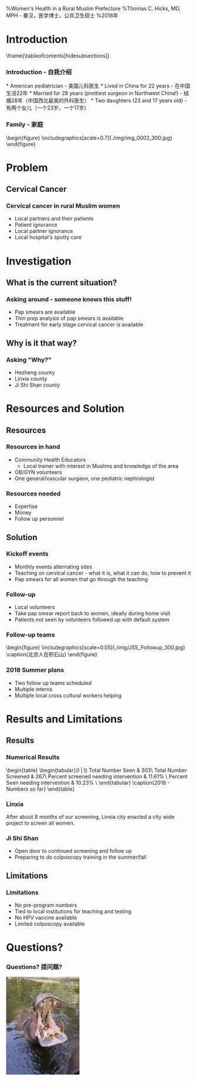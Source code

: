%Women's Health in a Rural Muslim Prefecture
%Thomas C. Hicks, MD, MPH - 秦汉，医学博士，公共卫生硕士
%2018年


# Introduction

\frame{\tableofcontents[hidesubsections]}

### Introduction - 自我介绍

<div class="notes"
Edit the introduction!
</div>
* American pediatrician - 美国儿科医生
* Lived in China for 22 years - 在中国生活22年
* Married for 28 years (prettiest surgeon in Northwest China!) - 结婚28年（中国西北最美的外科医生）
* Two daughters (23 and 17 years old) - 有两个女儿（一个23岁，一个17岁）

<div class="notes" 
</div>

### Family - 家庭

<!--ToDo: Update this photo-->

\begin{figure}
\includegraphics[scale=0.7]{./img/img_0002_300.jpg}
\end{figure}

<!--![Lovely daughters!](./img/img_0002_300.jpg)-->


# Problem

<!--\frame{\tableofcontents[hideothersubsections]}-->

## Cervical Cancer

### Cervical cancer in rural Muslim women

* Local partners and their patients
* Patient ignorance
* Local partner ignorance
* Local hospital's spotty care

<div class="notes" 
</div>


# Investigation

## What is the current situation?

### Asking around - someone knows this stuff!

* Pap smears are available
* Thin prep analysis of pap smears is available
* Treatment for early stage cervical cancer is available


## Why is it that way?

### Asking "Why?"

* Hezheng county
* Linxia county
* Ji Shi Shan county

<div class="notes" 
Hezheng - women not being screened due to ignorance
Linxia - ignorance
Ji Shi Shan - ignoance + limited resources
</div>

# Resources and Solution

## Resources

### Resources in hand

* Community Health Educators
	* Local trainer with interest in Muslims and knowledge of the area
* OB/GYN volunteers
* One general/vascular surgeon, one pediatric nephrologist

### Resources needed

* Expertise
* Money
* Follow up personnel

## Solution

### Kickoff events

* Monthly events alternating sites
* Teaching on cervical cancer - what it is, what it can do, how to prevent it
* Pap smears for all women that go through the teaching

### Follow-up

* Local volunteers
* Take pap smear report back to women, ideally during home visit
* Patients not seen by volunteers followed up with default system

### Follow-up teams

\begin{figure}
\includegraphics[scale=0.05]{./img/JSS_Followup_300.jpg}
\caption{北京人在积石山}
\end{figure}

### 2018 Summer plans

* Two follow up teams scheduled
* Multiple interns
* Multiple local cross cultural workers helping

# Results and Limitations

## Results

### Numerical Results

\begin{table}
\begin{tabular}{l | l}
Total Number Seen & 303\\
Total Number Screened & 267\\
Percent screened needing intervention & 11.61\% \\
Percent Seen needing intervention & 10.23\% \\
\end{tabular}
\caption{2018 - Numbers so far}
\end{table}

### Linxia

After about 8 months of our screening, Linxia city enacted a city wide project to screen all women.

### Ji Shi Shan

* Open door to continued screening and follow up
* Preparing to do colposcopy training in the summer/fall

## Limitations

### Limitations

* No pre-program numbers
* Tied to local institutions for teaching and testing
* No HPV vaccine available
* Limited colposcopy available

# Questions?

### Questions? 提问题?

![](./img/img_0510_200.jpg)
